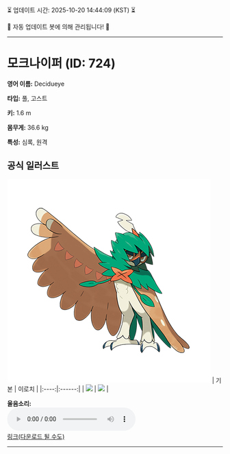
⏳ 업데이트 시간: 2025-10-20 14:44:09 (KST) ⏳

🤖 자동 업데이트 봇에 의해 관리됩니다! 🤖

---

# 모크나이퍼 (ID: 724)
**영어 이름:** Decidueye

**타입:** 풀, 고스트

**키:** 1.6 m

**몸무게:** 36.6 kg

**특성:** 심록, 원격

## 공식 일러스트
![](https://raw.githubusercontent.com/PokeAPI/sprites/master/sprites/pokemon/other/official-artwork/724.png)
| 기본 | 이로치 |
|:----:|:------:|
| <img src="http://play.pokemonshowdown.com/sprites/ani/decidueye.gif" width="200"> | <img src="http://play.pokemonshowdown.com/sprites/ani-shiny/decidueye.gif" width="200"> |

**울음소리:**<br><audio controls src="https://raw.githubusercontent.com/PokeAPI/cries/main/cries/pokemon/latest/724.ogg"></audio><br> [링크(다운로드 될 수도)](https://raw.githubusercontent.com/PokeAPI/cries/main/cries/pokemon/latest/724.ogg)


---
